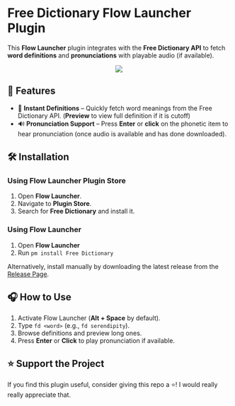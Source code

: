 # Free Dictionary Flow Launcher Plugin  

This **Flow Launcher** plugin integrates with the **Free Dictionary API** to fetch **word definitions** and **pronunciations** with playable audio (if available).  

<div align="center">
  <img src="https://github.com/user-attachments/assets/5abac32c-cc9f-4deb-94a4-6cb1e5ea8121" />
</div>

## 🚀 Features  

- 📖 **Instant Definitions** – Quickly fetch word meanings from the Free Dictionary API. (**Preview** to view full definition if it is cutoff) 
- 🔊 **Pronunciation Support** – Press **Enter** or **click** on the phonetic item to hear pronunciation (once audio is available and has done downloaded).  

## 🛠️ Installation  

### Using Flow Launcher Plugin Store
1. Open **Flow Launcher**.  
2. Navigate to **Plugin Store**.  
3. Search for **Free Dictionary** and install it.  

### Using Flow Launcher
1. Open **Flow Launcher**
2. Run `pm install Free Dictionary`

Alternatively, install manually by downloading the latest release from the [Release Page](https://github.com/tenmo2003/Flow.Launcher.Plugin.FreeDictionary/releases).  

## 🎧 How to Use  

1. Activate Flow Launcher (**Alt + Space** by default).  
2. Type `fd <word>` (e.g., `fd serendipity`).  
3. Browse definitions and preview long ones.  
4. Press **Enter** or **Click** to play pronunciation if available.  

## ⭐ Support the Project  

If you find this plugin useful, consider giving this repo a ⭐! I would really really appreciate that.  
